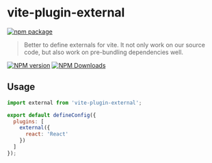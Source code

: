 # vite-plugin-external

[![npm package](https://nodei.co/npm/vite-plugin-external.png?downloads=true&downloadRank=true&stars=true)](https://www.npmjs.com/package/vite-plugin-external)

> Better to define externals for vite. It not only work on our source code, but also work on pre-bundling dependencies well.

[![NPM version](https://img.shields.io/npm/v/vite-plugin-external.svg?style=flat)](https://npmjs.org/package/vite-plugin-external)
[![NPM Downloads](https://img.shields.io/npm/dm/vite-plugin-external.svg?style=flat)](https://npmjs.org/package/vite-plugin-external)

## Usage

```js
import external from 'vite-plugin-external';

export default defineConfig({
  plugins: [
    external({
      react: 'React'
    })
  ]
});
```
